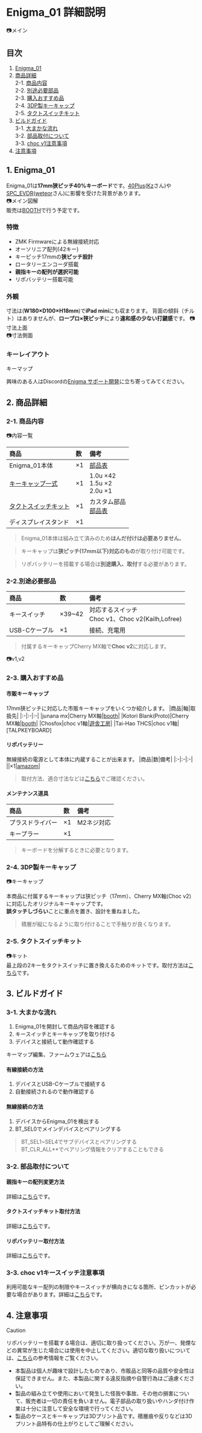 # Enigma_01 詳細説明
📷メイン  

## 目次
1. [Enigma_01](#1-Enigma_01)  
2. [商品詳細](#2-商品詳細)  
  2-1. [商品内容](#2-1-商品内容)  
  2-2. [別途必要部品](#2-2別途必要部品)  
  2-3. [購入おすすめ品](#2-3-購入おすすめ品)  
  2-4. [3DP製キーキャップ](#2-4-3DP製キーキャップ)  
  2-5. [タクトスイッチキット](#2-5-タクトスイッチキット)  
3. [ビルドガイド](#3-ビルドガイド)  
  3-1. [大まかな流れ](#3-1-大まかな流れ)  
  3-2. [部品取付について](#3-2-部品取付について)  
  3-3. [choc v1注意事項](#3-5-choc-v1キースイッチ注意事項)  
4. [注意事項](#4-注意事項)  

## 1. Enigma_01
Enigma_01は**17mm狭ピッチ40%キーボード**です。[40Plus](https://note.com/kazu_dob/n/n5ea06c3c5d62)([Kz](https://x.com/kazu_dob)さん)や[SPC_EVDR](https://github.com/weteor/SPC_EVDR)([weteor](https://github.com/weteor)さん)に影響を受けた背景があります。  
📷メイン図解  
販売は[BOOTH](https://nazuna293.booth.pm/items/7125433)で行う予定です。  

### 特徴
+ ZMK Firmwareによる無線接続対応
+ オーソリニア配列(42キー)
+ キーピッチ17mmの**狭ピッチ設計**
+ ロータリーエンコーダ搭載
+ **親指キーの配列が選択可能**
+ リポバッテリー搭載可能

### 外観
寸法は(**W180×D100×H18mm​​​​​​​​​​​​​​​​​​​​​​**)で**iPad mini**にも収まります。
背面の傾斜（チルト）はありませんが、**ロープロ×狭ピッチ**により**違和感の少ない打鍵感**です。
📷寸法上面  
📷寸法側面  

### キーレイアウト  
キーマップ


興味のある人はDiscordの[Enigma サポート開発](https://discord.gg/sYsCttWgKr)に立ち寄ってみてください。

## 2. 商品詳細
### 2-1. 商品内容
📷内容一覧  

|商品|数|備考|
|:-|:-|:-|
|Enigma_01本体|×1|[部品表](docs/parts_main.md)|
|[キーキャップ一式](#2-4-3DP製キーキャップ)|×1|1.0u ×42<br>1.5u ×2<br>2.0u ×1|
|[タクトスイッチキット](#2-5-タクトスイッチキット)|×1|カスタム部品<br>[部品表](docs/parts_tact.md)|
|ディスプレイスタンド|×1||
> Enigma_01本体は組み立て済みのため**はんだ付けは必要ありません**。  

> キーキャップは**狭ピッチ(17mm以下)対応のもの**が取り付け可能です。  

> リポバッテリーを搭載する場合は**別途購入、取付**する必要があります。  

### 2-2.別途必要部品
|商品|数|備考|
|:-|:-|:-|
|キースイッチ|×39~42|対応するスイッチ<br>Choc v1、Choc v2(Kailh,Lofree)|
|USB-Cケーブル|×1|接続、充電用|
> 付属するキーキャップCherry MX軸で**Choc v2**に対応します。　　

📷v1,v2  

### 2-3. 購入おすすめ品
#### 市販キーキャップ
17mm狭ピッチに対応した市販キーキャップをいくつか紹介します。
|商品|軸|取扱先|
|:-|:-|:-|
|junana mx|Cherry MX軸|[booth](https://decentkeyboards.booth.pm)|
|Kotori Blank(Proto)|Cherry MX軸|[booth](https://shakupan.booth.pm/items/6781056)|
|Chosfox|choc v1軸|[遊舎工房](https://shop.yushakobo.jp/products/6143)|
|Tai-Hao THCS|choc v1軸|[TALPKEYBOARD]

#### リポバッテリー
無線接続の電源として本体に内蔵することが出来ます。
|商品|数|備考|
|:-|:-|:-|
||×1|[amazom](https://amzn.asia/d/9lPlnt1)|
> 取付方法、適合寸法などは[こちら](docs/battery.md)でご確認ください。

#### メンテナンス道具
|商品|数|備考|
|:-|:-|:-|
|プラスドライバー|×1|M2ネジ対応|
|キープラー|×1| |
> キーボードを分解するときに必要となります。  

### 2-4. 3DP製キーキャップ
📷キーキャップ  

本商品に付属するキーキャップは狭ピッチ（17mm）、Cherry MX軸(Choc v2)に対応したオリジナルキーキャップです。  
**誤タッチしづらい**ことに重点を置き、設計を重ねました。
> 積層が縦になるように取り付けることで手触りが良くなります。  

### 2-5. タクトスイッチキット
📷キット  
最上段の2キーをタクトスイッチに置き換えるためのキットです。取付方法は[こちら](docs/tact_sw.md)です。

## 3. ビルドガイド
### 3-1. 大まかな流れ
1. Enigma_01を開封して商品内容を確認する
2. キースイッチとキーキャップを取り付ける
3. デバイスと接続して動作確認する

キーマップ編集、ファームウェアは[こちら](https://github.com/nazuna293/zmk-config-Enigma_01)

#### 有線接続の方法
1. デバイスとUSB-Cケーブルで接続する
2. 自動接続されるので動作確認する

#### 無線接続の方法
1. デバイスからEnigma_01を検出する
2. BT_SEL0でメインデバイスとペアリングする
> BT_SEL1~SEL4でサブデバイスとペアリングする  
> BT_CLR_ALL**でペアリング情報をクリアすることもできる  
### 3-2. 部品取付について
#### 親指キーの配列変更方法
詳細は[こちら](docs/thumb_key.md)です。

#### タクトスイッチキット取付方法
詳細は[こちら](docs/tact_sw.md)です。

#### リポバッテリー取付方法
詳細は[こちら](docs/battery.md)です。

### 3-3. choc v1キースイッチ注意事項
利用可能なキー配列の制限やキースイッチが横向きになる箇所、ピンカットが必要な場合があります。詳細は[こちら](docs/choc_v1.md)です。

## 4. 注意事項
> [!CAUTION]
> リポバッテリーを搭載する場合は、適切に取り扱ってください。万が一、発煙などの異常が生じた場合には使用を中止してください。適切な取り扱いについては、[こちら](https://www.baj.or.jp/battery/safety/safety16.html)の参考情報をご覧ください。 
* 本製品は個人が趣味で設計したものであり、市販品と同等の品質や安全性は保証できません。また、本製品に関する違反指摘や自警行為はご遠慮ください。 
* 製品の組み立てや使用において発生した怪我や事故、その他の損害について、販売者は一切の責任を負いません。電子部品の取り扱いやハンダ付け作業は十分に注意して安全な環境で行ってください。
* 製品のケースとキーキャップは3Dプリント品です。積層痕や反りなどは3Dプリント品特有の仕上がりとしてご理解ください。